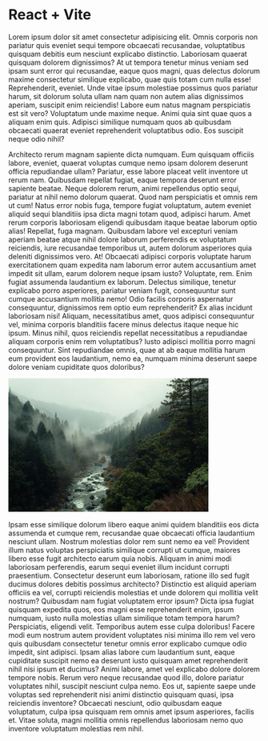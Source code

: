 # React + Vite

Lorem ipsum dolor sit amet consectetur adipisicing elit. Omnis corporis non pariatur quis eveniet sequi tempore obcaecati recusandae, voluptatibus quisquam debitis eum nesciunt explicabo distinctio. Laboriosam quaerat quisquam dolorem dignissimos?
At ut tempora tenetur minus veniam sed ipsam sunt error qui recusandae, eaque quos magni, quas delectus dolorum maxime consectetur similique explicabo, quae quis totam cum nulla esse! Reprehenderit, eveniet.
Unde vitae ipsum molestiae possimus quos pariatur harum, sit dolorum soluta ullam nam quam non autem alias dignissimos aperiam, suscipit enim reiciendis! Labore eum natus magnam perspiciatis est sit vero?
Voluptatum unde maxime neque. Animi quia sint quae quos a aliquam enim quis. Adipisci similique numquam quos ab quibusdam obcaecati quaerat eveniet reprehenderit voluptatibus odio. Eos suscipit neque odio nihil?

Architecto rerum magnam sapiente dicta numquam. Eum quisquam officiis labore, eveniet, quaerat voluptas cumque nemo ipsam dolorem deserunt officia repudiandae ullam? Pariatur, esse labore placeat velit inventore ut rerum nam.
Quibusdam repellat fugiat, eaque tempora deserunt error sapiente beatae. Neque dolorem rerum, animi repellendus optio sequi, pariatur at nihil nemo dolorum quaerat. Quod nam perspiciatis et omnis rem ut cum!
Natus error nobis fuga, tempore fugiat voluptatum, autem eveniet aliquid sequi blanditiis ipsa dicta magni totam quod, adipisci harum. Amet rerum corporis laboriosam eligendi quibusdam itaque beatae laborum optio alias!
Repellat, fuga magnam. Quibusdam labore vel excepturi veniam aperiam beatae atque nihil dolore laborum perferendis ex voluptatum reiciendis, iure recusandae temporibus ut, autem dolorum asperiores quia deleniti dignissimos vero. At!
Obcaecati adipisci corporis voluptate harum exercitationem quam expedita nam laborum error autem accusantium amet impedit sit ullam, earum dolorem neque ipsam iusto? Voluptate, rem. Enim fugiat assumenda laudantium ex laborum.
Delectus similique, tenetur explicabo porro asperiores, pariatur veniam fugit, consequuntur sunt cumque accusantium mollitia nemo! Odio facilis corporis aspernatur consequuntur, dignissimos rem optio eum reprehenderit? Ex alias incidunt laboriosam nisi!
Aliquam, necessitatibus amet, quos adipisci consequuntur vel, minima corporis blanditiis facere minus delectus itaque neque hic ipsum. Minus nihil, quos reiciendis repellat necessitatibus a repudiandae aliquam corporis enim rem voluptatibus?
Iusto adipisci mollitia porro magni consequuntur. Sint repudiandae omnis, quae at ab eaque mollitia harum eum provident eos laudantium, nemo ea, numquam minima deserunt saepe dolore veniam cupiditate quos doloribus?

![Forrest](../images/forrest.jpg)

Ipsam esse similique dolorum libero eaque animi quidem blanditiis eos dicta assumenda et cumque rem, recusandae quae obcaecati officia laudantium nesciunt ullam. Nostrum molestias dolor rem sunt nemo ea vel!
Provident illum natus voluptas perspiciatis similique corrupti ut cumque, maiores libero esse fugit architecto earum quia nobis. Aliquam in animi modi laboriosam perferendis, earum sequi eveniet illum incidunt corrupti praesentium.
Consectetur deserunt eum laboriosam, ratione illo sed fugit ducimus dolores debitis possimus architecto? Distinctio est aliquid aperiam officiis ea vel, corrupti reiciendis molestias et unde dolorem qui mollitia velit nostrum?
Quibusdam nam fugiat voluptatem error ipsum? Dicta ipsa fugiat quisquam expedita quos, eos magni esse reprehenderit enim, ipsum numquam, iusto nulla molestias ullam similique totam tempora harum? Perspiciatis, eligendi velit.
Temporibus autem esse culpa doloribus! Facere modi eum nostrum autem provident voluptates nisi minima illo rem vel vero quis quibusdam consectetur tenetur omnis error explicabo cumque odio impedit, sint adipisci.
Ipsam alias labore cum laudantium sunt, eaque cupiditate suscipit nemo ea deserunt iusto quisquam amet reprehenderit nihil nisi ipsum et ducimus? Animi labore, amet vel explicabo dolore dolorem tempore nobis.
Rerum vero neque recusandae quod illo, dolore pariatur voluptates nihil, suscipit nesciunt culpa nemo. Eos ut, sapiente saepe unde voluptas sed reprehenderit nisi animi distinctio quisquam quasi, ipsa reiciendis inventore?
Obcaecati nesciunt, odio quibusdam eaque voluptatum, culpa ipsa quisquam rem omnis amet ipsum asperiores, facilis et. Vitae soluta, magni mollitia omnis repellendus laboriosam nemo quo inventore voluptatum molestias rem nihil.
